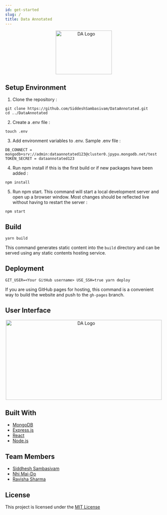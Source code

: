 ```yaml
---
id: get-started
slug: /
title: Data Annotated
---
```


<p align="center">
  <img src="/build/img/DataAnnotatedLogo.png" alt="DA Logo"  width="180" height="140" /> 
</p>

## Setup Environment 

1. Clone the repository :
```console
git clone https://github.com/SiddeshSambasivam/DataAnnotated.git
cd ../DataAnnotated
```

2. Create a .env file :
```
touch .env
```

3. Add environment variables to .env. Sample .env file :
```
DB_CONNECT = mongodb+srv://admin:dataannotated123@cluster0.jpypu.mongodb.net/test
TOKEN_SECRET = dataannotated123
```

4. Run npm install if this is the first build or if new packages have been added :
```
npm install
```

5. Run npm start. This command will start a local development server and open up a browser window. Most changes should be reflected live without having to restart the server :
```console
npm start
```


## Build

```console
yarn build
```

This command generates static content into the `build` directory and can be served using any static contents hosting service.

## Deployment

```console
GIT_USER=<Your GitHub username> USE_SSH=true yarn deploy
```

If you are using GitHub pages for hosting, this command is a convenient way to build the website and push to the `gh-pages` branch.

## User Interface

<p align="center">
  <img src="/build/img/ui.png" alt="DA Logo"  width="500" height="256" /> 
</p>

## Built With 

- [MongoDB](https://www.mongodb.com)
- [Express.js](https://expressjs.com)
- [React](https://reactjs.org)
- [Node.js](https://nodejs.org/en/)

## Team Members

- [Siddhesh Sambasivam](https://github.com/SiddeshSambasivam)
- [Nhi Mai-Do](https://github.com/n-maido)
- [Ravisha Sharma](https://github.com/ravisha7feb)

## License

This project is licensed under the [MIT License](https://opensource.org/licenses/MIT) 